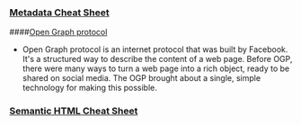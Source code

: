 
### [Metadata Cheat Sheet](./metadata_cheat_sheet.md)
####[Open Graph protocol](https://ogp.me/)
- Open Graph protocol is an internet protocol that was built by Facebook. It's a structured way to describe the content of a web page. Before OGP, there were many ways to turn a web page into a rich object, ready to be shared on social media. The OGP brought about a single, simple technology for making this possible. 

### [Semantic HTML Cheat Sheet](./semantic_html_cheat_sheet.md)
